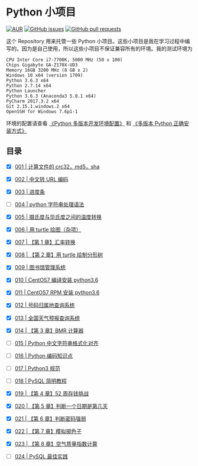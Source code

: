 # Python 小项目

[![AUR](https://img.shields.io/badge/license-GPL3%2B%20License-blue.svg)](https://github.com/jueti/Anaconda-tutorial/blob/master/LICENSE)
[![GitHub issues](https://img.shields.io/github/issues/jueti/python-projects.svg)](https://github.com/jueti/Python-projects/issues)
[![GitHub pull requests](https://img.shields.io/github/issues-pr/jueti/python-projects.svg)](https://github.com/jueti/Python-projects/pulls)


这个 Repository 用来托管一些 Python 小项目。这些小项目是我在学习过程中编写的。因为是自己使用，所以这些小项目不保证兼容所有的环境。我的测试环境为


    CPU Inter Core i7-7700K, 5000 MHz (50 x 100)
    Chips Gigabyte GA-Z170X-UD3
    Memory 16GB 3200 MHz (8 GB x 2)
    Windows 10 x64 (version 1709)
    Python 3.6.3 x64
    Python 2.7.14 x64
    Python Launcher
    Python 3.6.3 (Anaconda3 5.0.1 x64)
    PyCharm 2017.3.2 x64
    Git 2.15.1.windows.2 x64
    OpenSSH for Windows 7.6p1-1

环境的配置请查看 [《Python 多版本开发环境配置》](environment_config_tutorial.md) 和 [《多版本 Python 正确安装方式》](https://www.jasonyang.xin/29.html)

## 目录

- [x] [001 | 计算文件的 crc32，md5，sha](001/README.md)
- [x] [002 | 中文转 URL 编码](002/README.md)
- [x] [003 | 进度条](003/README.md)
- [ ] [004 | python 字符串处理语法](004/README.md)
- [x] [005 | 摄氏度与华氏度之间的温度转换](005/README.md)
- [x] [006 | 用 turtle 绘图（杂项）](006/README.md)
- [x] [007 | 【第 1 章】汇率转换](007/currency_converter_v0.4.0.py)
- [x] [008 | 【第 2 章】用 turtle 绘制分形树](008/README.md)
- [x] [009 | 图书馆管理系统](009/README.md)
- [x] [010 | CentOS7 编译安装 python3.6](010/README.md)
- [x] [011 | CentOS7 RPM 安装 python3.6](011/README.md)
- [x] [012 | 号码归属地查询系统](012/telephone_query_system_v0.1.0.py)
- [x] [013 | 全国天气预报查询系统](013/README.md)
- [x] [014 | 【第 3 章】BMR 计算器](014/README.md)
- [ ] [015 | Python 中文字符串格式化对齐](015/README.md)
- [ ] [016 | Python 编码知识点](016/README.md)
- [ ] [017 | Python3 规范](017/README.md)
- [ ] [018 | PySQL 简明教程](018/README.md)
- [x] [019 | 【第 4 章】52 周存钱挑战](019/README.md)
- [x] [020 | 【第 5 章】判断一个日期是第几天](020/README.md)
- [x] [021 | 【第 6 章】判断密码强弱](021/README.md)
- [x] [022 | 【第 7 章】模拟掷色子](022/README.md)
- [x] [023 | 【第 8 章】空气质量指数计算](023/README.md)
- [ ] [024 | PySQL 最佳实践](024/README.md)

